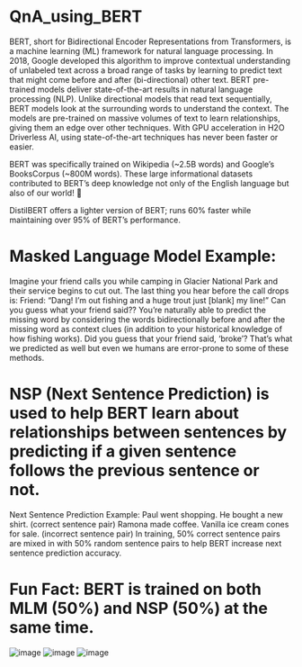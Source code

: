 # QnA_using_BERT

BERT, short for Bidirectional Encoder Representations from Transformers, is a machine learning (ML) framework for natural language processing. In 2018, Google developed this algorithm to improve contextual understanding of unlabeled text across a broad range of tasks by learning to predict text that might come before and after (bi-directional) other text. BERT pre-trained models deliver state-of-the-art results in natural language processing (NLP). Unlike directional models that read text sequentially, BERT models look at the surrounding words to understand the context. The models are pre-trained on massive volumes of text to learn relationships, giving them an edge over other techniques. With GPU acceleration in H2O Driverless AI, using state-of-the-art techniques has never been faster or easier.

BERT was specifically trained on Wikipedia (~2.5B words) and Google’s BooksCorpus (~800M words). These large informational datasets contributed to BERT’s deep knowledge not only of the English language but also of our world! 🚀

DistilBERT offers a lighter version of BERT; runs 60% faster while maintaining over 95% of BERT’s performance.

# Masked Language Model Example:

Imagine your friend calls you while camping in Glacier National Park and their service begins to cut out. The last thing you hear before the call drops is:
Friend: “Dang! I’m out fishing and a huge trout just [blank] my line!”
Can you guess what your friend said??
You’re naturally able to predict the missing word by considering the words bidirectionally before and after the missing word as context clues (in addition to your historical knowledge of how fishing works). Did you guess that your friend said, ‘broke’? That’s what we predicted as well but even we humans are error-prone to some of these methods.

# NSP (Next Sentence Prediction) is used to help BERT learn about relationships between sentences by predicting if a given sentence follows the previous sentence or not.
Next Sentence Prediction Example:
Paul went shopping. He bought a new shirt. (correct sentence pair)
Ramona made coffee. Vanilla ice cream cones for sale. (incorrect sentence pair)
In training, 50% correct sentence pairs are mixed in with 50% random sentence pairs to help BERT increase next sentence prediction accuracy.

# Fun Fact: BERT is trained on both MLM (50%) and NSP (50%) at the same time.

![image](https://github.com/user-attachments/assets/8cd26c13-d3c1-4330-97f5-40de2c81be8e)
![image](https://github.com/user-attachments/assets/180b1e91-3f8b-4881-aab8-fe16af3c8df5)
![image](https://github.com/user-attachments/assets/5f6d258e-7e57-4ee1-a94f-1193edf40151)
